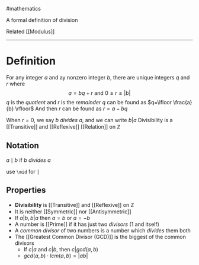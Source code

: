 #mathematics 

A formal definition of division

Related 
	[[Modulus]]

---
# Definition
For any integer $a$ and ay nonzero integer $b$, there are unique integers $q$ and $r$ where 
$$a=bq+r \text{ and } 0\leq r\leq |b|$$
	$q$ is the *quotient* and $r$ is the *remainder*
	$q$ can be found as $q=\lfloor \frac{a}{b} \rfloor$
	And then $r$ can be found as $r=a-bq$

When $r=0$, we say $b$ *divides* $a$, and we can write $b | a$
	Divisibility is a [[Transitive]] and [[Reflexive]] [[Relation]] on $\mathbb{Z}$

## Notation
$a \mid b$ if $b$ *divides* $a$

use `\mid` for $\mid$ 
## Properties
- **Divisibility** is [[Transitive]] and [[Reflexive]] on $\mathbb{Z}$
- It is neither [[Symmetric]] nor [[Antisymmetric]]
- If $a|b, b|a$ then $a=b$ or $a=-b$
- A number is [[Prime]] if it has just two *divisors* (1 and itself)
- A *common divisor* of two numbers is a number which *divides* them both
- The [[Greatest Common Divisor (GCD)]] is the biggest of the common divisors
	- If $c | a$ and $c|b$, then $c|gcd(a,b)$ 
	- $gcd(a,b)\cdot lcm(a,b)=|ab|$